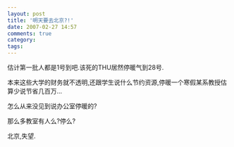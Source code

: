 ```yaml
---
layout: post
title: '明天要去北京?!'
date: 2007-02-27 14:57
comments: true
category: 
tags:
---
```

    

估计第一批人都是1号到吧.该死的THU居然停暖气到28号.

本来这些大学的财务就不透明,还跟学生说什么节约资源,停暖一个寒假某系教授估算少说节省几百万...

怎么从来没见到说办公室停暖的?

那么多教室有人么?停么?

北京,失望.
